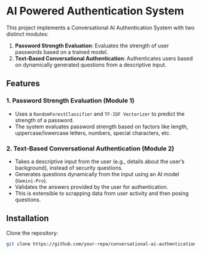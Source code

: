 # AI Powered Authentication System

This project implements a Conversational AI Authentication System with two distinct modules:

1. **Password Strength Evaluation**: Evaluates the strength of user passwords based on a trained model.
2. **Text-Based Conversational Authentication**: Authenticates users based on dynamically generated questions from a descriptive input.

## Features

### 1. Password Strength Evaluation (Module 1)
- Uses a `RandomForestClassifier` and `TF-IDF Vectorizer` to predict the strength of a password.
- The system evaluates password strength based on factors like length, uppercase/lowercase letters, numbers, special characters, etc.

### 2. Text-Based Conversational Authentication (Module 2)
- Takes a descriptive input from the user (e.g., details about the user’s background), instead of security questions.
- Generates questions dynamically from the input using an AI model (`Gemini-Pro`).
- Validates the answers provided by the user for authentication.
- This is extensible to scrapping data from user activity and then posing questions.

## Installation

Clone the repository:
   ```bash
   git clone https://github.com/your-repo/conversational-ai-authentication.git

